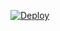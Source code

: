 [![Deploy](https://www.herokucdn.com/deploy/button.png)](https://heroku.com/deploy?template=https://github.com/jpatel531/whos_in)
